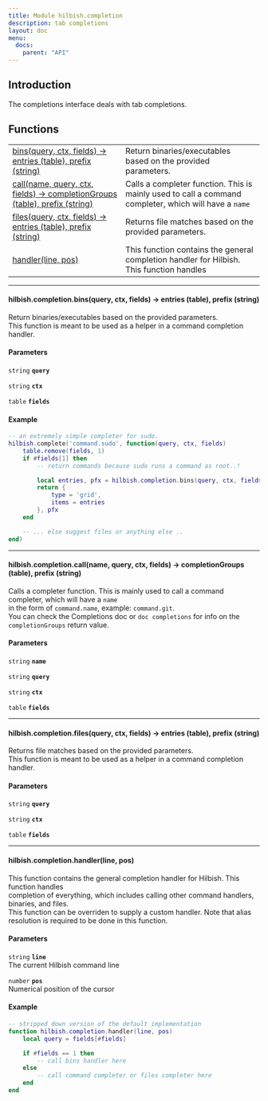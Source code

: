 ```yaml
---
title: Module hilbish.completion
description: tab completions
layout: doc
menu:
  docs:
    parent: "API"
---
```


## Introduction
The completions interface deals with tab completions.

## Functions
|||
|----|----|
|<a href="#completion.bins">bins(query, ctx, fields) -> entries (table), prefix (string)</a>|Return binaries/executables based on the provided parameters.|
|<a href="#completion.call">call(name, query, ctx, fields) -> completionGroups (table), prefix (string)</a>|Calls a completer function. This is mainly used to call a command completer, which will have a `name`|
|<a href="#completion.files">files(query, ctx, fields) -> entries (table), prefix (string)</a>|Returns file matches based on the provided parameters.|
|<a href="#completion.handler">handler(line, pos)</a>|This function contains the general completion handler for Hilbish. This function handles|

<hr><div id='completion.bins'>
<h4 class='heading'>
hilbish.completion.bins(query, ctx, fields) -> entries (table), prefix (string)
<a href="#completion.bins" class='heading-link'>
	<i class="fas fa-paperclip"></i>
</a>
</h4>

Return binaries/executables based on the provided parameters.  
This function is meant to be used as a helper in a command completion handler.  
  
  
#### Parameters
`string` **`query`**  


`string` **`ctx`**  


`table` **`fields`**  


#### Example
```lua
-- an extremely simple completer for sudo.
hilbish.complete('command.sudo', function(query, ctx, fields)
	table.remove(fields, 1)
	if #fields[1] then
		-- return commands because sudo runs a command as root..!

		local entries, pfx = hilbish.completion.bins(query, ctx, fields)
		return {
			type = 'grid',
			items = entries
		}, pfx
	end

	-- ... else suggest files or anything else ..
end)
````
</div>

<hr><div id='completion.call'>
<h4 class='heading'>
hilbish.completion.call(name, query, ctx, fields) -> completionGroups (table), prefix (string)
<a href="#completion.call" class='heading-link'>
	<i class="fas fa-paperclip"></i>
</a>
</h4>

Calls a completer function. This is mainly used to call a command completer, which will have a `name`  
in the form of `command.name`, example: `command.git`.  
You can check the Completions doc or `doc completions` for info on the `completionGroups` return value.  
#### Parameters
`string` **`name`**  


`string` **`query`**  


`string` **`ctx`**  


`table` **`fields`**  


</div>

<hr><div id='completion.files'>
<h4 class='heading'>
hilbish.completion.files(query, ctx, fields) -> entries (table), prefix (string)
<a href="#completion.files" class='heading-link'>
	<i class="fas fa-paperclip"></i>
</a>
</h4>

Returns file matches based on the provided parameters.  
This function is meant to be used as a helper in a command completion handler.  
#### Parameters
`string` **`query`**  


`string` **`ctx`**  


`table` **`fields`**  


</div>

<hr><div id='completion.handler'>
<h4 class='heading'>
hilbish.completion.handler(line, pos)
<a href="#completion.handler" class='heading-link'>
	<i class="fas fa-paperclip"></i>
</a>
</h4>

This function contains the general completion handler for Hilbish. This function handles  
completion of everything, which includes calling other command handlers, binaries, and files.  
This function can be overriden to supply a custom handler. Note that alias resolution is required to be done in this function.  
  
  
#### Parameters
`string` **`line`**  
The current Hilbish command line

`number` **`pos`**  
Numerical position of the cursor

#### Example
```lua
-- stripped down version of the default implementation
function hilbish.completion.handler(line, pos)
	local query = fields[#fields]

	if #fields == 1 then
		-- call bins handler here
	else
		-- call command completer or files completer here
	end
end
````
</div>

